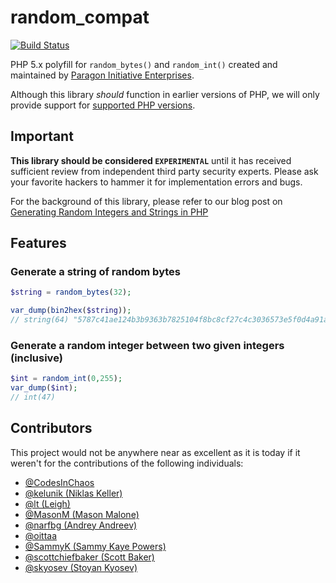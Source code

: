 # random_compat

[![Build Status](https://travis-ci.org/paragonie/random_compat.svg?branch=master)](https://travis-ci.org/paragonie/random_compat)

PHP 5.x polyfill for `random_bytes()` and `random_int()` created and maintained
by [Paragon Initiative Enterprises](https://paragonie.com).

Although this library *should* function in earlier versions of PHP, we will only
provide support for [supported PHP versions](https://secure.php.net/supported-versions.php).

## Important

**This library should be considered `EXPERIMENTAL`** until it has received sufficient
review from independent third party security experts. Please ask your favorite
hackers to hammer it for implementation errors and bugs.

For the background of this library, please refer to our blog post on 
[Generating Random Integers and Strings in PHP](https://paragonie.com/blog/2015/07/how-safely-generate-random-strings-and-integers-in-php)

## Features

### Generate a string of random bytes

```php
$string = random_bytes(32);

var_dump(bin2hex($string));
// string(64) "5787c41ae124b3b9363b7825104f8bc8cf27c4c3036573e5f0d4a91ad2eeac6f"
```

### Generate a random integer between two given integers (inclusive)

```php
$int = random_int(0,255);
var_dump($int);
// int(47)
```

## Contributors

This project would not be anywhere near as excellent as it is today if it weren't for the contributions of the following individuals:

* [@CodesInChaos](https://github.com/CodesInChaos)
* [@kelunik (Niklas Keller)](https://github.com/kelunik)
* [@lt (Leigh)](https://github.com/lt)
* [@MasonM (Mason Malone)](https://github.com/MasonM)
* [@narfbg (Andrey Andreev)](https://github.com/narfbg)
* [@oittaa](https://github.com/oittaa)
* [@SammyK (Sammy Kaye Powers)](https://github.com/SammyK)
* [@scottchiefbaker (Scott Baker)](https://github.com/scottchiefbaker)
* [@skyosev (Stoyan Kyosev)](https://github.com/skyosev)
